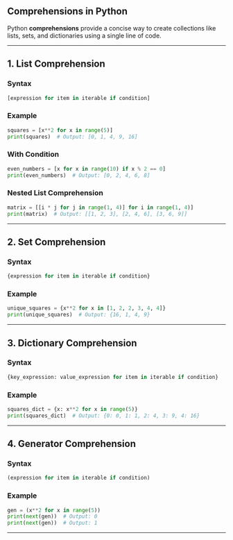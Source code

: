## **Comprehensions in Python**  

Python **comprehensions** provide a concise way to create collections like lists, sets, and dictionaries using a single line of code.

---

## **1. List Comprehension**  

### **Syntax**  
```python
[expression for item in iterable if condition]
```

### **Example**  
```python
squares = [x**2 for x in range(5)]
print(squares)  # Output: [0, 1, 4, 9, 16]
```

### **With Condition**
```python
even_numbers = [x for x in range(10) if x % 2 == 0]
print(even_numbers)  # Output: [0, 2, 4, 6, 8]
```

### **Nested List Comprehension**  
```python
matrix = [[i * j for j in range(1, 4)] for i in range(1, 4)]
print(matrix)  # Output: [[1, 2, 3], [2, 4, 6], [3, 6, 9]]
```

---

## **2. Set Comprehension**  

### **Syntax**  
```python
{expression for item in iterable if condition}
```

### **Example**  
```python
unique_squares = {x**2 for x in [1, 2, 2, 3, 4, 4]}
print(unique_squares)  # Output: {16, 1, 4, 9}
```

---

## **3. Dictionary Comprehension**  

### **Syntax**  
```python
{key_expression: value_expression for item in iterable if condition}
```

### **Example**  
```python
squares_dict = {x: x**2 for x in range(5)}
print(squares_dict)  # Output: {0: 0, 1: 1, 2: 4, 3: 9, 4: 16}
```

---

## **4. Generator Comprehension**  

### **Syntax**  
```python
(expression for item in iterable if condition)
```

### **Example**  
```python
gen = (x**2 for x in range(5))
print(next(gen))  # Output: 0
print(next(gen))  # Output: 1
```

---
